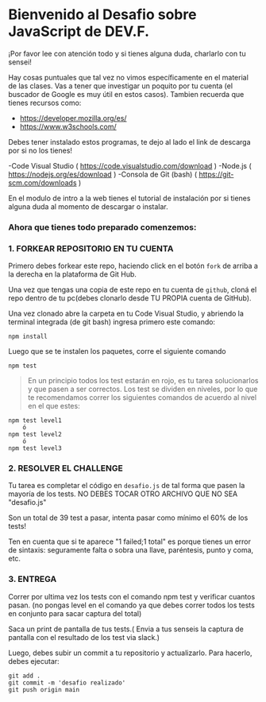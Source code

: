 # Bienvenido al Desafio sobre JavaScript de DEV.F.

¡Por favor lee con atención todo y si tienes alguna duda, charlarlo con tu sensei!

Hay cosas puntuales que tal vez no vimos específicamente en el material de las clases.
Vas a tener que investigar un poquito por tu cuenta (el buscador de Google es muy útil en estos casos).
Tambien recuerda que tienes recursos como:
- https://developer.mozilla.org/es/
- https://www.w3schools.com/


Debes tener instalado estos programas, te dejo al lado el link de descarga por si no los tienes!

-Code Visual Studio ( https://code.visualstudio.com/download )
-Node.js  ( https://nodejs.org/es/download )
-Consola de Git (bash) ( https://git-scm.com/downloads )  

En el modulo de intro a la web tienes el tutorial de instalación por si tienes alguna duda al momento de descargar o instalar.



### Ahora que tienes todo preparado comenzemos:
### 1. FORKEAR REPOSITORIO EN TU CUENTA

Primero debes forkear este repo, haciendo click en el botón `fork` de arriba a la derecha en la plataforma de Git Hub.
  
Una vez que tengas una copia de este repo en tu cuenta de `github`, cloná el repo dentro de tu pc(debes clonarlo desde TU PROPIA cuenta de GitHub). 

Una vez clonado abre la carpeta en tu Code Visual Studio, y abriendo la terminal integrada (de git bash) ingresa primero este comando:

    npm install

Luego que se te instalen los paquetes, corre el siguiente comando

    npm test

> En un principio todos los test estarán en rojo, es tu tarea solucionarlos y que pasen a ser correctos.
> Los test se dividen en niveles, por lo que te recomendamos correr los siguientes comandos de acuerdo al nivel en el que estes:


    npm test level1
        ó
    npm test level2
        ó
    npm test level3



### 2. RESOLVER EL CHALLENGE

Tu tarea es completar el código en `desafio.js` de tal forma que pasen la mayoría de los tests.
NO DEBES TOCAR OTRO ARCHIVO QUE NO SEA "desafio.js"

Son un total de 39 test a pasar, intenta pasar como mínimo el 60% de los tests!

Ten en cuenta que si te aparece "1 failed;1 total" es porque tienes un error de sintaxis: seguramente falta o sobra una llave, paréntesis, punto y coma, etc.



### 3. ENTREGA

Correr por ultima vez los tests con el comando npm test y verificar cuantos pasan. (no pongas level en el comando ya que debes correr todos los tests en conjunto para sacar captura del total)


Saca un print de pantalla de tus tests.( Envia a tus senseis la captura de pantalla con el resultado de los test via slack.)

Luego, debes subir un commit a tu repositorio y actualizarlo. Para hacerlo, debes ejecutar:

    git add .
    git commit -m 'desafio realizado'
    git push origin main


